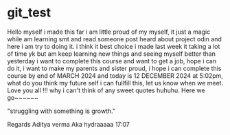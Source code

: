 # git_test
Hello myself i made this far i am little proud of my myself, it just a magic while am learning smt and read someone post heard about project odin and here i am try to doing it. i think it best choice i made last week it taking a lot of time yk but am keep learning new things and seeing myself better than yesterday i want to complete this course and want to get a job, hope i can do it, i want to make my parents and sister proud, i hope i can complete this course by end of MARCH 2024 and today is 12 DECEMBER 2024 at 5:02pm, what do you think my future self i can fullfill this, let us know when we meet.
Love you all !!!
why i can't think of any sweet quotes huhuhu.
Here we go~~~~~~


"struggling with something is growth."




Regards
Aditya verma Aka hydraaaaa
17:07

